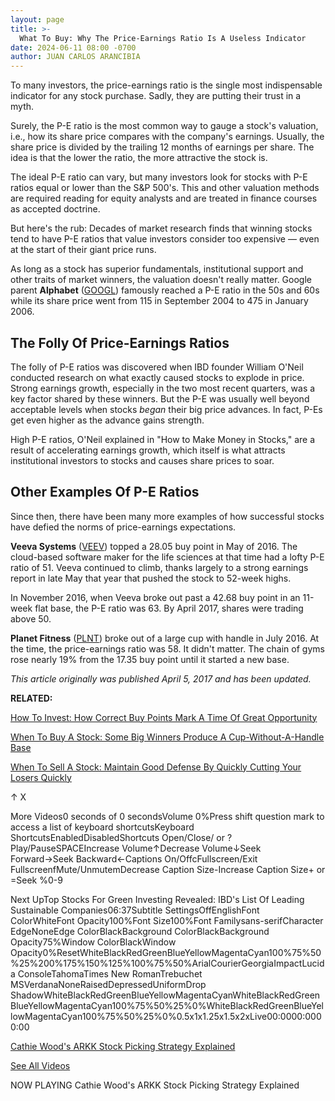 ```yaml
---
layout: page
title: >-
  What To Buy: Why The Price-Earnings Ratio Is A Useless Indicator
date: 2024-06-11 08:00 -0700
author: JUAN CARLOS ARANCIBIA
---
```





To many investors, the price-earnings ratio is the single most indispensable indicator for any stock purchase. Sadly, they are putting their trust in a myth.




Surely, the P-E ratio is the most common way to gauge a stock's valuation, i.e., how its share price compares with the company's earnings. Usually, the share price is divided by the trailing 12 months of earnings per share. The idea is that the lower the ratio, the more attractive the stock is.


The ideal P-E ratio can vary, but many investors look for stocks with P-E ratios equal or lower than the S&P 500's. This and other valuation methods are required reading for equity analysts and are treated in finance courses as accepted doctrine.


But here's the rub: Decades of market research finds that winning stocks tend to have P-E ratios that value investors consider too expensive — even at the start of their giant price runs.


As long as a stock has superior fundamentals, institutional support and other traits of market winners, the valuation doesn't really matter. Google parent **Alphabet** ([GOOGL](https://research.investors.com/quote.aspx?symbol=GOOGL)) famously reached a P-E ratio in the 50s and 60s while its share price went from 115 in September 2004 to 475 in January 2006.


The Folly Of Price-Earnings Ratios
----------------------------------


The folly of P-E ratios was discovered when IBD founder William O'Neil conducted research on what exactly caused stocks to explode in price. Strong earnings growth, especially in the two most recent quarters, was a key factor shared by these winners. But the P-E was usually well beyond acceptable levels when stocks *began* their big price advances. In fact, P-Es get even higher as the advance gains strength.


High P-E ratios, O'Neil explained in "How to Make Money in Stocks," are a result of accelerating earnings growth, which itself is what attracts institutional investors to stocks and causes share prices to soar.


Other Examples Of P-E Ratios
----------------------------


Since then, there have been many more examples of how successful stocks have defied the norms of price-earnings expectations.


**Veeva Systems** ([VEEV](https://research.investors.com/quote.aspx?symbol=VEEV)) topped a 28.05 buy point in May of 2016. The cloud-based software maker for the life sciences at that time had a lofty P-E ratio of 51. Veeva continued to climb, thanks largely to a strong earnings report in late May that year that pushed the stock to 52-week highs.


In November 2016, when Veeva broke out past a 42.68 buy point in an 11-week flat base, the P-E ratio was 63. By April 2017, shares were trading above 50.


**Planet Fitness** ([PLNT](https://research.investors.com/quote.aspx?symbol=PLNT)) broke out of a large cup with handle in July 2016. At the time, the price-earnings ratio was 58. It didn't matter. The chain of gyms rose nearly 19% from the 17.35 buy point until it started a new base.


*This article originally was published April 5, 2017 and has been updated.* 


**RELATED:**


[How To Invest: How Correct Buy Points Mark A Time Of Great Opportunity](https://www.investors.com/how-to-invest/investors-corner/chart-reading-basics-how-a-buy-point-marks-a-time-of-opportunity/)


[When To Buy A Stock: Some Big Winners Produce A Cup-Without-A-Handle Base](https://www.investors.com/how-to-invest/investors-corner/the-cup-without-handle-base/)


[When To Sell A Stock: Maintain Good Defense By Quickly Cutting Your Losers Quickly](https://www.investors.com/how-to-invest/investors-corner/the-basics-why-the-best-offense-is-a-good-defense-by-cutting-losses-quickly/)





↑
X

More Videos0 seconds of 0 secondsVolume 0%Press shift question mark to access a list of keyboard shortcutsKeyboard ShortcutsEnabledDisabledShortcuts Open/Close/ or ?Play/PauseSPACEIncrease Volume↑Decrease Volume↓Seek Forward→Seek Backward←Captions On/OffcFullscreen/Exit FullscreenfMute/UnmutemDecrease Caption Size-Increase Caption Size+ or =Seek %0-9
 


Next UpTop Stocks For Green Investing Revealed: IBD's List Of Leading Sustainable Companies06:37Subtitle SettingsOffEnglishFont ColorWhiteFont Opacity100%Font Size100%Font Familysans-serifCharacter EdgeNoneEdge ColorBlackBackground ColorBlackBackground Opacity75%Window ColorBlackWindow Opacity0%ResetWhiteBlackRedGreenBlueYellowMagentaCyan100%75%50%25%200%175%150%125%100%75%50%ArialCourierGeorgiaImpactLucida ConsoleTahomaTimes New RomanTrebuchet MSVerdanaNoneRaisedDepressedUniformDrop ShadowWhiteBlackRedGreenBlueYellowMagentaCyanWhiteBlackRedGreenBlueYellowMagentaCyan100%75%50%25%0%WhiteBlackRedGreenBlueYellowMagentaCyan100%75%50%25%0%0.5x1x1.25x1.5x2xLive00:0000:0000:00 


[Cathie Wood's ARKK Stock Picking Strategy Explained](https://www.investors.com/ibd-videos/videos/cathie-wood-arkk-stock-picking-strategy-explained)


[See All Videos](https://www.investors.com/ibd-videos)




NOW PLAYING
Cathie Wood's ARKK Stock Picking Strategy Explained






